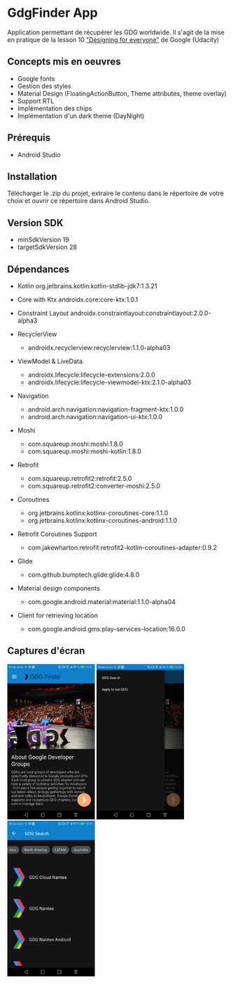 # GdgFinder App

Application permettant de récupérer les GDG worldwide. Il s'agit de la mise en pratique de la lesson 10 ["Designing for everyone"](https://classroom.udacity.com/courses/ud9012/) de Google (Udacity)

## Concepts mis en oeuvres

* Google fonts
* Gestion des styles
* Material Design (FloatingActionButton, Theme attributes, theme overlay)
* Support RTL
* Implémentation des chips
* Implémentation d'un dark theme (DayNight)

## Prérequis

* Android Studio

## Installation

Télécharger le .zip du projet, extraire le contenu dans le répertoire de votre choix et ouvrir ce répertoire dans Android Studio.

## Version SDK

* minSdkVersion 19
* targetSdkVersion 28

## Dépendances

* Kotlin
    org.jetbrains.kotlin:kotlin-stdlib-jdk7:1.3.21
    
* Core with Ktx
    androidx.core:core-ktx:1.0.1

* Constraint Layout
    androidx.constraintlayout:constraintlayout:2.0.0-alpha3

* RecyclerView
    * androidx.recyclerview:recyclerview:1.1.0-alpha03

* ViewModel & LiveData
    * androidx.lifecycle:lifecycle-extensions:2.0.0
    * androidx.lifecycle:lifecycle-viewmodel-ktx:2.1.0-alpha03
    
* Navigation
    * android.arch.navigation:navigation-fragment-ktx:1.0.0
    * android.arch.navigation:navigation-ui-ktx:1.0.0
    
* Moshi
    * com.squareup.moshi:moshi:1.8.0
    * com.squareup.moshi:moshi-kotlin:1.8.0 

* Retrofit
    * com.squareup.retrofit2:retrofit:2.5.0
    * com.squareup.retrofit2:converter-moshi:2.5.0
    
* Coroutines
    * org.jetbrains.kotlinx:kotlinx-coroutines-core:1.1.0
    * org.jetbrains.kotlinx:kotlinx-coroutines-android:1.1.0 

* Retrofit Coroutines Support
    * com.jakewharton.retrofit:retrofit2-kotlin-coroutines-adapter:0.9.2
    
* Glide
    * com.github.bumptech.glide:glide:4.8.0

* Material design components
    * com.google.android.material:material:1.1.0-alpha04

* Client for retrieving location
    * com.google.android.gms:play-services-location:16.0.0
    
## Captures d'écran
<img src="./screenshots/GdgFinder1.png" width="200">

<img src="./screenshots/GdgFinder2.png" width="200">

<img src="./screenshots/GdgFinder3.png" width="200">